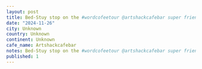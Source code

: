 ```yaml
---
layout: post
title: Bed-Stuy stop on the #wordcofeetour @artshackcafebar super friendly staff, with a neat ceramics store inside.
date: "2024-11-26"
city: Unknown
country: Unknown
continent: Unknown
cafe_name: Artshackcafebar
notes: Bed-Stuy stop on the #wordcofeetour @artshackcafebar super friendly staff, with a neat ceramics store inside.
published: 1
---
```

